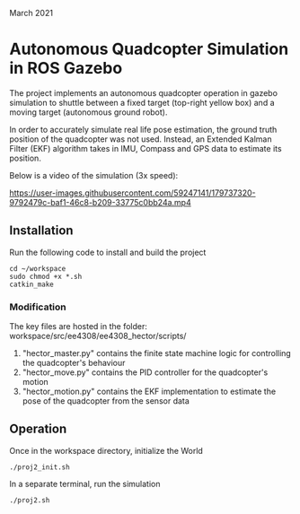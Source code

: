 March 2021
# Autonomous Quadcopter Simulation in ROS Gazebo

The project implements an autonomous quadcopter operation in gazebo simulation to shuttle between a fixed target (top-right yellow box) and a moving target (autonomous ground robot).

In order to accurately simulate real life pose estimation, the ground truth position of the quadcopter was not used. Instead, an Extended Kalman Filter (EKF) algorithm takes in IMU, Compass and GPS data to estimate its position.

Below is a video of the simulation (3x speed):

https://user-images.githubusercontent.com/59247141/179737320-9792479c-baf1-46c8-b209-33775c0bb24a.mp4

## Installation

Run the following code to install and build the project
```
cd ~/workspace
sudo chmod +x *.sh
catkin_make
```
### Modification

The key files are hosted in the folder: workspace/src/ee4308/ee4308_hector/scripts/
1. "hector_master.py" contains the finite state machine logic for controlling the quadcopter's behaviour
2. "hector_move.py" contains the PID controller for the quadcopter's motion
3. "hector_motion.py" contains the EKF implementation to estimate the pose of the quadcopter from the sensor data

## Operation

Once in the workspace directory, initialize the World
```
./proj2_init.sh
```
In a separate terminal, run the simulation
```
./proj2.sh
```